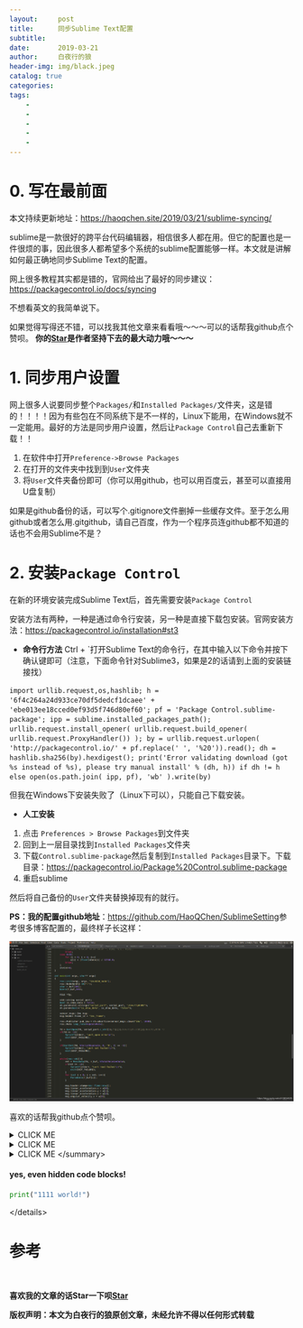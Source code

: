 ```yaml
---
layout:     post
title:      同步Sublime Text配置
subtitle:   
date:       2019-03-21
author:     白夜行的狼
header-img: img/black.jpeg
catalog: true
categories:  
tags:
    - 
    - 
    - 
    - 
    - 
--- 
```


# 0. 写在最前面

本文持续更新地址：<https://haoqchen.site/2019/03/21/sublime-syncing/>

sublime是一款很好的跨平台代码编辑器，相信很多人都在用。但它的配置也是一件很烦的事，因此很多人都希望多个系统的sublime配置能够一样。本文就是讲解如何最正确地同步Sublime Text的配置。

网上很多教程其实都是错的，官网给出了最好的同步建议：
https://packagecontrol.io/docs/syncing

不想看英文的我简单说下。



如果觉得写得还不错，可以找我其他文章来看看哦～～～可以的话帮我github点个赞呗。
**你的[Star](https://github.com/HaoQChen/HaoQChen.github.io)是作者坚持下去的最大动力哦～～～**

# 1. 同步用户设置
网上很多人说要同步整个`Packages/`和`Installed Packages/`文件夹，这是错的！！！！因为有些包在不同系统下是不一样的，Linux下能用，在Windows就不一定能用。最好的方法是同步用户设置，然后让`Package Control`自己去重新下载！！

1. 在软件中打开`Preference->Browse Packages`
2. 在打开的文件夹中找到到`User`文件夹
3. 将`User`文件夹备份即可（你可以用github，也可以用百度云，甚至可以直接用U盘复制）

如果是github备份的话，可以写个.gitignore文件删掉一些缓存文件。至于怎么用github或者怎么用.gitgithub，请自己百度，作为一个程序员连github都不知道的话也不会用Sublime不是？

# 2. 安装`Package Control`
在新的环境安装完成Sublime Text后，首先需要安装`Package Control`

安装方法有两种，一种是通过命令行安装，另一种是直接下载包安装。官网安装方法：https://packagecontrol.io/installation#st3

* **命令行方法**
Ctrl + `打开Sublime Text的命令行，在其中输入以下命令并按下确认键即可（注意，下面命令针对Sublime3，如果是2的话请到上面的安装链接找）

`import urllib.request,os,hashlib; h = '6f4c264a24d933ce70df5dedcf1dcaee' + 'ebe013ee18cced0ef93d5f746d80ef60'; pf = 'Package Control.sublime-package'; ipp = sublime.installed_packages_path(); urllib.request.install_opener( urllib.request.build_opener( urllib.request.ProxyHandler()) ); by = urllib.request.urlopen( 'http://packagecontrol.io/' + pf.replace(' ', '%20')).read(); dh = hashlib.sha256(by).hexdigest(); print('Error validating download (got %s instead of %s), please try manual install' % (dh, h)) if dh != h else open(os.path.join( ipp, pf), 'wb' ).write(by)`

但我在Windows下安装失败了（Linux下可以），只能自己下载安装。

* **人工安装**
1. 点击 `Preferences > Browse Packages`到文件夹
2. 回到上一层目录找到`Installed Packages`文件夹
3. 下载`Control.sublime-package`然后复制到`Installed Packages`目录下。下载目录：https://packagecontrol.io/Package%20Control.sublime-package
4. 重启sublime

然后将自己备份的`User`文件夹替换掉现有的就行。

**PS：我的配置github地址**：<https://github.com/HaoQChen/SublimeSetting>参考很多博客配置的，最终样子长这样：

![](/img/in_post/sublime_syncing/my_sublime.png)

喜欢的话帮我github点个赞呗。




<details><summary> CLICK ME </summary>

#### yes, even hidden code blocks!

```python
print("hello world!")
```

</details>


<details>

<summary> CLICK ME </summary>

#### yes, even hidden code blocks!

```python
print("hello world!")
```

</details>


<details>

<summary> CLICK ME &lt;/summary&gt;

#### yes, even hidden code blocks!

```python
print("1111 world!")
```

&lt;/details&gt;

# 参考

<br>

**喜欢我的文章的话Star一下呗[Star](https://github.com/HaoQChen/HaoQChen.github.io)**

**版权声明：本文为白夜行的狼原创文章，未经允许不得以任何形式转载**
